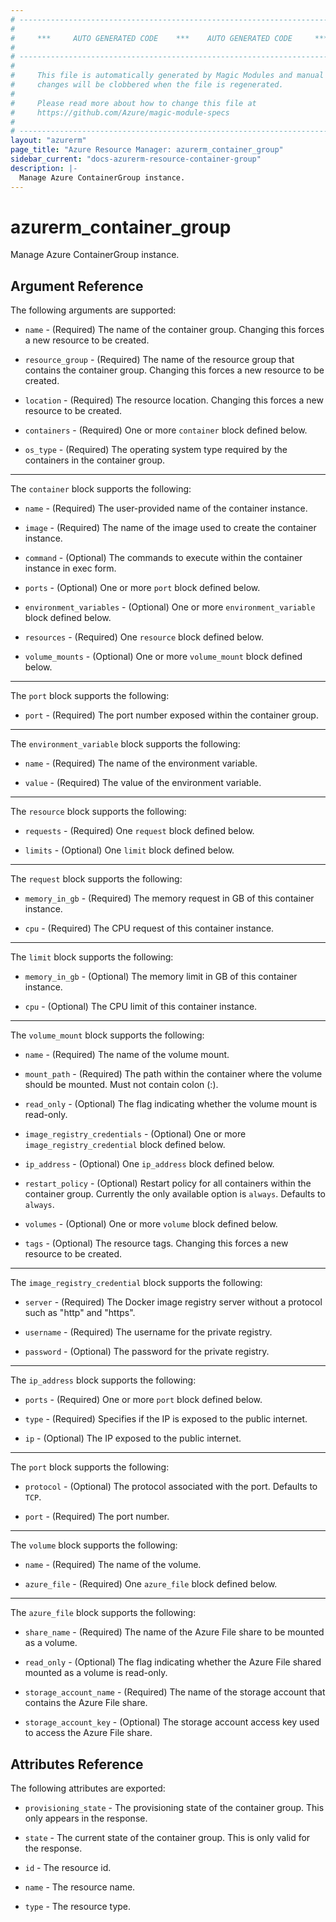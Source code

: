 ```yaml
---
# ----------------------------------------------------------------------------
#
#     ***     AUTO GENERATED CODE    ***    AUTO GENERATED CODE     ***
#
# ----------------------------------------------------------------------------
#
#     This file is automatically generated by Magic Modules and manual
#     changes will be clobbered when the file is regenerated.
#
#     Please read more about how to change this file at
#     https://github.com/Azure/magic-module-specs
#
# ----------------------------------------------------------------------------
layout: "azurerm"
page_title: "Azure Resource Manager: azurerm_container_group"
sidebar_current: "docs-azurerm-resource-container-group"
description: |-
  Manage Azure ContainerGroup instance.
---
```


# azurerm_container_group

Manage Azure ContainerGroup instance.


## Argument Reference

The following arguments are supported:

* `name` - (Required) The name of the container group. Changing this forces a new resource to be created.

* `resource_group` - (Required) The name of the resource group that contains the container group. Changing this forces a new resource to be created.

* `location` - (Required) The resource location. Changing this forces a new resource to be created.

* `containers` - (Required) One or more `container` block defined below.

* `os_type` - (Required) The operating system type required by the containers in the container group.

---

The `container` block supports the following:

* `name` - (Required) The user-provided name of the container instance.

* `image` - (Required) The name of the image used to create the container instance.

* `command` - (Optional) The commands to execute within the container instance in exec form.

* `ports` - (Optional) One or more `port` block defined below.

* `environment_variables` - (Optional) One or more `environment_variable` block defined below.

* `resources` - (Required) One `resource` block defined below.

* `volume_mounts` - (Optional) One or more `volume_mount` block defined below.


---

The `port` block supports the following:

* `port` - (Required) The port number exposed within the container group.

---

The `environment_variable` block supports the following:

* `name` - (Required) The name of the environment variable.

* `value` - (Required) The value of the environment variable.

---

The `resource` block supports the following:

* `requests` - (Required) One `request` block defined below.

* `limits` - (Optional) One `limit` block defined below.


---

The `request` block supports the following:

* `memory_in_gb` - (Required) The memory request in GB of this container instance.

* `cpu` - (Required) The CPU request of this container instance.

---

The `limit` block supports the following:

* `memory_in_gb` - (Optional) The memory limit in GB of this container instance.

* `cpu` - (Optional) The CPU limit of this container instance.

---

The `volume_mount` block supports the following:

* `name` - (Required) The name of the volume mount.

* `mount_path` - (Required) The path within the container where the volume should be mounted. Must not contain colon (:).

* `read_only` - (Optional) The flag indicating whether the volume mount is read-only.

* `image_registry_credentials` - (Optional) One or more `image_registry_credential` block defined below.

* `ip_address` - (Optional) One `ip_address` block defined below.

* `restart_policy` - (Optional) Restart policy for all containers within the container group. Currently the only available option is `always`. Defaults to `always`.

* `volumes` - (Optional) One or more `volume` block defined below.

* `tags` - (Optional) The resource tags. Changing this forces a new resource to be created.

---

The `image_registry_credential` block supports the following:

* `server` - (Required) The Docker image registry server without a protocol such as "http" and "https".

* `username` - (Required) The username for the private registry.

* `password` - (Optional) The password for the private registry.

---

The `ip_address` block supports the following:

* `ports` - (Required) One or more `port` block defined below.

* `type` - (Required) Specifies if the IP is exposed to the public internet.

* `ip` - (Optional) The IP exposed to the public internet.


---

The `port` block supports the following:

* `protocol` - (Optional) The protocol associated with the port. Defaults to `TCP`.

* `port` - (Required) The port number.

---

The `volume` block supports the following:

* `name` - (Required) The name of the volume.

* `azure_file` - (Required) One `azure_file` block defined below.


---

The `azure_file` block supports the following:

* `share_name` - (Required) The name of the Azure File share to be mounted as a volume.

* `read_only` - (Optional) The flag indicating whether the Azure File shared mounted as a volume is read-only.

* `storage_account_name` - (Required) The name of the storage account that contains the Azure File share.

* `storage_account_key` - (Optional) The storage account access key used to access the Azure File share.

## Attributes Reference

The following attributes are exported:

* `provisioning_state` - The provisioning state of the container group. This only appears in the response.

* `state` - The current state of the container group. This is only valid for the response.

* `id` - The resource id.

* `name` - The resource name.

* `type` - The resource type.
